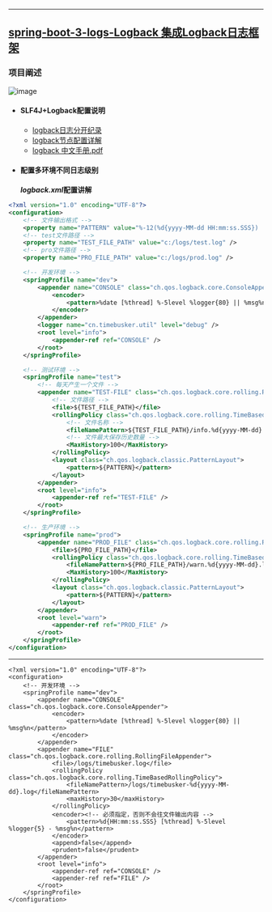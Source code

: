 ----
## [spring-boot-3-logs-Logback 集成Logback日志框架](https://github.com/timebusker/spring-boot/tree/master/spring-boot-3-logs/spring-boot-3-logs-Logback/)

### 项目阐述
   ![image](https://github.com/timebusker/spring-boot/raw/master/static/spring-boot-3-logs/spring-boot-3-logs-Logback/Logback.png?raw=true)
 
 + #### SLF4J+Logback配置说明
   * [logback日志分开纪录](http://www.cnblogs.com/DeepLearing/p/5664941.html)</br>
   * [logback节点配置详解](http://www.cnblogs.com/DeepLearing/p/5663178.html)
   * [logback 中文手册.pdf](https://github.com/timebusker/spring-boot/raw/master/static/spring-boot-3-logs/spring-boot-3-logs-Logback/logback_cn.pdf?raw=true)
	
 + #### 配置多环境不同日志级别
	  ***logback.xml*配置讲解**
```xml
<?xml version="1.0" encoding="UTF-8"?>
<configuration>
	<!-- 文件输出格式 -->
	<property name="PATTERN" value="%-12(%d{yyyy-MM-dd HH:mm:ss.SSS}) |-%-5level [%thread] %c [%L] -| %msg%n" />
	<!-- test文件路径 -->
	<property name="TEST_FILE_PATH" value="c:/logs/test.log" />
	<!-- pro文件路径 -->
	<property name="PRO_FILE_PATH" value="c:/logs/prod.log" />

	<!-- 开发环境 -->
	<springProfile name="dev">
		<appender name="CONSOLE" class="ch.qos.logback.core.ConsoleAppender">
			<encoder>
				<pattern>%date [%thread] %-5level %logger{80} || %msg%n</pattern>
			</encoder>
		</appender>
		<logger name="cn.timebusker.util" level="debug" />
		<root level="info">
			<appender-ref ref="CONSOLE" />
		</root>
	</springProfile>

	<!-- 测试环境 -->
	<springProfile name="test">
		<!-- 每天产生一个文件 -->
		<appender name="TEST-FILE" class="ch.qos.logback.core.rolling.RollingFileAppender">
			<!-- 文件路径 -->
			<file>${TEST_FILE_PATH}</file>
			<rollingPolicy class="ch.qos.logback.core.rolling.TimeBasedRollingPolicy">
				<!-- 文件名称 -->
				<fileNamePattern>${TEST_FILE_PATH}/info.%d{yyyy-MM-dd}.log</fileNamePattern>
				<!-- 文件最大保存历史数量 -->
				<MaxHistory>100</MaxHistory>
			</rollingPolicy>
			<layout class="ch.qos.logback.classic.PatternLayout">
				<pattern>${PATTERN}</pattern>
			</layout>
		</appender>
		<root level="info">
			<appender-ref ref="TEST-FILE" />
		</root>
	</springProfile>

	<!-- 生产环境 -->
	<springProfile name="prod">
		<appender name="PROD_FILE" class="ch.qos.logback.core.rolling.RollingFileAppender">
			<file>${PRO_FILE_PATH}</file>
			<rollingPolicy class="ch.qos.logback.core.rolling.TimeBasedRollingPolicy">
				<fileNamePattern>${PRO_FILE_PATH}/warn.%d{yyyy-MM-dd}.log</fileNamePattern>
				<MaxHistory>100</MaxHistory>
			</rollingPolicy>
			<layout class="ch.qos.logback.classic.PatternLayout">
				<pattern>${PATTERN}</pattern>
			</layout>
		</appender>
		<root level="warn">
			<appender-ref ref="PROD_FILE" />
		</root>
	</springProfile>
</configuration>
```
	
----   

```$xslt
<?xml version="1.0" encoding="UTF-8"?>
<configuration>
	<!-- 开发环境 -->
	<springProfile name="dev">
		<appender name="CONSOLE" class="ch.qos.logback.core.ConsoleAppender">
			<encoder>
				<pattern>%date [%thread] %-5level %logger{80} || %msg%n</pattern>
			</encoder>
		</appender>
		<appender name="FILE" class="ch.qos.logback.core.rolling.RollingFileAppender">
			<file>/logs/timebusker.log</file>
			<rollingPolicy class="ch.qos.logback.core.rolling.TimeBasedRollingPolicy">
				<fileNamePattern>/logs/timebusker-%d{yyyy-MM-dd}.log</fileNamePattern>
				<maxHistory>30</maxHistory>
			</rollingPolicy>
			<encoder><!-- 必须指定，否则不会往文件输出内容 -->
				<pattern>%d{HH:mm:ss.SSS} [%thread] %-5level %logger{5} - %msg%n</pattern>
			</encoder>
			<append>false</append>
			<prudent>false</prudent>
		</appender>
		<root level="info">
			<appender-ref ref="CONSOLE" />
			<appender-ref ref="FILE" />
		</root>
	</springProfile>
</configuration>
```